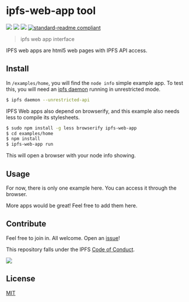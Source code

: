 # ipfs-web-app tool

[![](https://img.shields.io/badge/made%20by-Protocol%20Labs-blue.svg?style=flat-square)](http://ipn.io)
[![](https://img.shields.io/badge/project-IPFS-blue.svg?style=flat-square)](http://ipfs.io/)
[![](https://img.shields.io/badge/freenode-%23ipfs-blue.svg?style=flat-square)](http://webchat.freenode.net/?channels=%23ipfs)
[![standard-readme compliant](https://img.shields.io/badge/standard--readme-OK-green.svg?style=flat-square)](https://github.com/RichardLitt/standard-readme)

> ipfs web app interface

IPFS web apps are html5 web pages with IPFS API access.

## Install

In `/examples/home`, you will find the `node info` simple example app. To test this, you will need an [ipfs daemon](https://github.com/ipfs/go-ipfs) running in unrestricted mode.

```bash
$ ipfs daemon --unrestricted-api
```

IPFS Web apps also depend on browserify, and this example also needs less to compile its stylesheets.

```bash
$ sudo npm install -g less browserify ipfs-web-app
$ cd examples/home
$ npm install
$ ipfs-web-app run
```

This will open a browser with your node info showing.

## Usage

For now, there is only one example here. You can access it through the browser.

More apps would be great! Feel free to add them here.

## Contribute

Feel free to join in. All welcome. Open an [issue](https://github.com/ipfs/ipfs-web-app/issues)!

This repository falls under the IPFS [Code of Conduct](https://github.com/ipfs/community/blob/master/code-of-conduct.md).

[![](https://cdn.rawgit.com/jbenet/contribute-ipfs-gif/master/img/contribute.gif)](https://github.com/ipfs/community/blob/master/contributing.md)

## License

[MIT](LICENSE)
